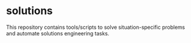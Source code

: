 # solutions
This repository contains tools/scripts to solve situation-specific problems and automate solutions engineering tasks.

